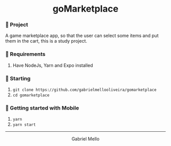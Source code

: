 <h1 align="center">
  goMarketplace
</h1>

### 📜 Project

A game marketplace app, so that the user can select some items and put them in the cart, this is a study project.

### 🔽 Requirements
1. Have NodeJs, Yarn and Expo installed

### :rocket: Starting
1. ``git clone https://github.com/gabrielmellooliveira/gomarketplace``
2. ``cd gomarketplace``

### 📱 Getting started with Mobile
1. ``yarn``
2. ``yarn start``

<hr>
<p align="center"> Gabriel Mello </p>
